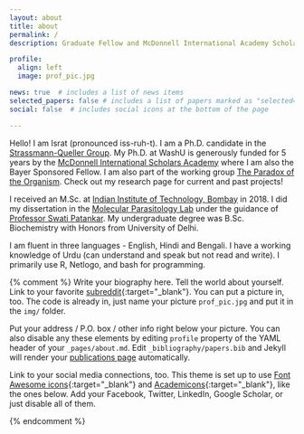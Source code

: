 ```yaml
---
layout: about
title: about
permalink: /
description: Graduate Fellow and McDonnell International Academy Scholar

profile:
  align: left
  image: prof_pic.jpg

news: true  # includes a list of news items
selected_papers: false # includes a list of papers marked as "selected={true}"
social: false  # includes social icons at the bottom of the page

---
```


Hello! I am Israt (pronounced iss-ruh-t). I am a Ph.D. candidate in the <a href="https://strassmannandquellerlab.wordpress.com/">Strassmann-Queller Group</a>. My Ph.D. at WashU is generously funded for 5 years by the <a href="https://global.wustl.edu/mcdonnell-academy/">McDonnell International Scholars Academy</a> where I am also the Bayer Sponsored Fellow. I am also part of the working group <a href="http://www.paradoxoftheorganism.com/speakers.html/">The Paradox of the Organism</a>. Check out my research page for current and past projects!

I received an M.Sc. at <a href="http://www.iitb.ac.in/">Indian Institute of Technology, Bombay</a> in 2018. I did my dissertation in the <a href="http://www.bio.iitb.ac.in/~patankar/">Molecular Parasitology Lab</a> under the guidance of <a href="http://www.bio.iitb.ac.in/people/faculty/patankar-s">Professor Swati Patankar</a>. My undergraduate degree was B.Sc. Biochemistry with Honors from University of Delhi.


I am fluent in three languages - English, Hindi and Bengali. I have a working knowledge of Urdu (can understand and speak but not read and write). I primarily use R, Netlogo, and bash for programming.

{% comment %} 
Write your biography here. Tell the world about yourself. Link to your favorite [subreddit](http://reddit.com){:target="\_blank"}. You can put a picture in, too. The code is already in, just name your picture `prof_pic.jpg` and put it in the `img/` folder.

Put your address / P.O. box / other info right below your picture. You can also disable any these elements by editing `profile` property of the YAML header of your `_pages/about.md`. Edit `_bibliography/papers.bib` and Jekyll will render your [publications page](/al-folio/publications/) automatically.

Link to your social media connections, too. This theme is set up to use [Font Awesome icons](http://fortawesome.github.io/Font-Awesome/){:target="\_blank"} and [Academicons](https://jpswalsh.github.io/academicons/){:target="\_blank"}, like the ones below. Add your Facebook, Twitter, LinkedIn, Google Scholar, or just disable all of them.

{% endcomment %}
